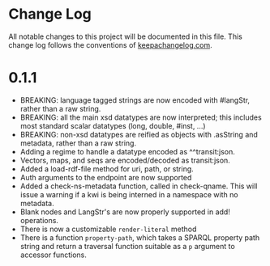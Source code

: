 # Change Log
All notable changes to this project will be documented in this file. This change log follows the conventions of [keepachangelog.com](http://keepachangelog.com/).

# 0.1.1
- BREAKING: language tagged strings are now encoded with #langStr,
  rather than a raw string.
- BREAKING: all the main xsd datatypes are now interpreted; this includes most
  standard scalar datatypes (long, double, #inst, ...)
- BREAKING: non-xsd datatypes are reified as objects with .asString
  and metadata, rather than a raw string.
- Adding a regime to handle a datatype encoded as ^^transit:json.
- Vectors, maps, and seqs are encoded/decoded as transit:json.
- Added a load-rdf-file method for uri, path, or string.
- Auth arguments to the endpoint are now supported
- Added a check-ns-metadata function, called in check-qname. This will
  issue a warning if a kwi is being interned in a namespace with no
  metadata.
- Blank nodes and LangStr's are now properly supported in add! operations.
- There is now a customizable `render-literal` method
- There is a function `property-path`, which takes a SPARQL property
  path string and return a traversal function suitable as a `p`
  argument to accessor functions.
